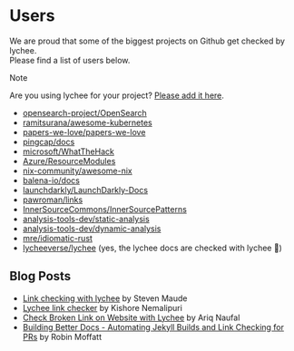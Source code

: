 # Users

We are proud that some of the biggest projects on Github get checked by lychee.  
Please find a list of users below.

> [!NOTE]
> Are you using lychee for your project? [Please add it here](https://github.com/lycheeverse/lychee/pull/730).

- [opensearch-project/OpenSearch](https://github.com/opensearch-project/OpenSearch)
- [ramitsurana/awesome-kubernetes](https://github.com/ramitsurana/awesome-kubernetes)
- [papers-we-love/papers-we-love](https://github.com/papers-we-love/papers-we-love)
- [pingcap/docs](https://github.com/pingcap/docs)
- [microsoft/WhatTheHack](https://github.com/microsoft/WhatTheHack)
- [Azure/ResourceModules](https://github.com/Azure/ResourceModules)
- [nix-community/awesome-nix](https://github.com/nix-community/awesome-nix)
- [balena-io/docs](https://github.com/balena-io/docs)
- [launchdarkly/LaunchDarkly-Docs](https://github.com/launchdarkly/LaunchDarkly-Docs)
- [pawroman/links](https://github.com/pawroman/links)
- [InnerSourceCommons/InnerSourcePatterns](https://github.com/InnerSourceCommons/InnerSourcePatterns)
- [analysis-tools-dev/static-analysis](https://github.com/analysis-tools-dev/static-analysis)
- [analysis-tools-dev/dynamic-analysis](https://github.com/analysis-tools-dev/dynamic-analysis)
- [mre/idiomatic-rust](https://github.com/mre/idiomatic-rust)
- [lycheeverse/lychee](https://github.com/lycheeverse/lychee) (yes, the lychee docs are checked with lychee 🤯)

## Blog Posts

- [Link checking with lychee](https://www.stevenmaude.co.uk/posts/link-checking-with-lychee) by Steven Maude
- [Lychee link checker](https://kishorenl-official.medium.com/lychee-link-checker-4443e9a4fee2) by Kishore Nemalipuri
- [Check Broken Link on Website with Lychee](https://ariq.nauf.al/blog/check-broken-link-on-website-with-lychee/) by Ariq Naufal
- [Building Better Docs - Automating Jekyll Builds and Link Checking for PRs](https://rmoff.net/2023/04/20/building-better-docs-automating-jekyll-builds-and-link-checking-for-prs/) by Robin Moffatt